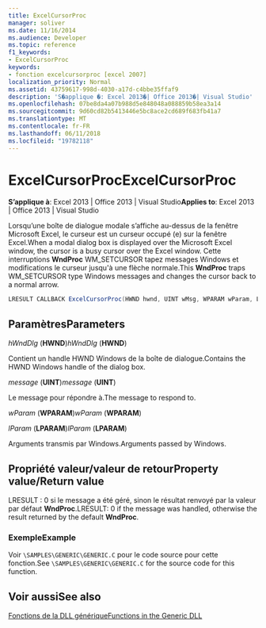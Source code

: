 ```yaml
---
title: ExcelCursorProc
manager: soliver
ms.date: 11/16/2014
ms.audience: Developer
ms.topic: reference
f1_keywords:
- ExcelCursorProc
keywords:
- fonction excelcursorproc [excel 2007]
localization_priority: Normal
ms.assetid: 43759617-998d-4030-a17d-c4bbe35ffaf9
description: 'S�applique �: Excel 2013�| Office 2013�| Visual Studio'
ms.openlocfilehash: 07be8da4a07b988d5e848048a088859b58ea3a14
ms.sourcegitcommit: 9d60cd82b5413446e5bc8ace2cd689f683fb41a7
ms.translationtype: MT
ms.contentlocale: fr-FR
ms.lasthandoff: 06/11/2018
ms.locfileid: "19782118"
---
```

# <a name="excelcursorproc"></a><span data-ttu-id="04bb5-104">ExcelCursorProc</span><span class="sxs-lookup"><span data-stu-id="04bb5-104">ExcelCursorProc</span></span>

 <span data-ttu-id="04bb5-105">**S’applique à**: Excel 2013 | Office 2013 | Visual Studio</span><span class="sxs-lookup"><span data-stu-id="04bb5-105">**Applies to**: Excel 2013 | Office 2013 | Visual Studio</span></span> 
  
<span data-ttu-id="04bb5-106">Lorsqu’une boîte de dialogue modale s’affiche au-dessus de la fenêtre Microsoft Excel, le curseur est un curseur occupé (e) sur la fenêtre Excel.</span><span class="sxs-lookup"><span data-stu-id="04bb5-106">When a modal dialog box is displayed over the Microsoft Excel window, the cursor is a busy cursor over the Excel window.</span></span> <span data-ttu-id="04bb5-107">Cette interruptions **WndProc** WM_SETCURSOR tapez messages Windows et modifications le curseur jusqu'à une flèche normale.</span><span class="sxs-lookup"><span data-stu-id="04bb5-107">This **WndProc** traps WM_SETCURSOR type Windows messages and changes the cursor back to a normal arrow.</span></span> 
  
```cs
LRESULT CALLBACK ExcelCursorProc(HWND hwnd, UINT wMsg, WPARAM wParam, LPARAM lParam);
```

## <a name="parameters"></a><span data-ttu-id="04bb5-108">Paramètres</span><span class="sxs-lookup"><span data-stu-id="04bb5-108">Parameters</span></span>

 <span data-ttu-id="04bb5-109">_hWndDlg_ (**HWND**)</span><span class="sxs-lookup"><span data-stu-id="04bb5-109">_hWndDlg_ (**HWND**)</span></span>
  
<span data-ttu-id="04bb5-110">Contient un handle HWND Windows de la boîte de dialogue.</span><span class="sxs-lookup"><span data-stu-id="04bb5-110">Contains the HWND Windows handle of the dialog box.</span></span>
  
 <span data-ttu-id="04bb5-111">_message_ (**UINT**)</span><span class="sxs-lookup"><span data-stu-id="04bb5-111">_message_ (**UINT**)</span></span>
  
<span data-ttu-id="04bb5-112">Le message pour répondre à.</span><span class="sxs-lookup"><span data-stu-id="04bb5-112">The message to respond to.</span></span>
  
 <span data-ttu-id="04bb5-113">_wParam_ (**WPARAM**)</span><span class="sxs-lookup"><span data-stu-id="04bb5-113">_wParam_ (**WPARAM**)</span></span>
  
 <span data-ttu-id="04bb5-114">_lParam_ (**LPARAM**)</span><span class="sxs-lookup"><span data-stu-id="04bb5-114">_lParam_ (**LPARAM**)</span></span>
  
<span data-ttu-id="04bb5-115">Arguments transmis par Windows.</span><span class="sxs-lookup"><span data-stu-id="04bb5-115">Arguments passed by Windows.</span></span>
  
## <a name="property-valuereturn-value"></a><span data-ttu-id="04bb5-116">Propriété valeur/valeur de retour</span><span class="sxs-lookup"><span data-stu-id="04bb5-116">Property value/Return value</span></span>

<span data-ttu-id="04bb5-117">LRESULT : 0 si le message a été géré, sinon le résultat renvoyé par la valeur par défaut **WndProc**.</span><span class="sxs-lookup"><span data-stu-id="04bb5-117">LRESULT: 0 if the message was handled, otherwise the result returned by the default **WndProc**.</span></span>
  
### <a name="example"></a><span data-ttu-id="04bb5-118">Exemple</span><span class="sxs-lookup"><span data-stu-id="04bb5-118">Example</span></span>

<span data-ttu-id="04bb5-119">Voir `\SAMPLES\GENERIC\GENERIC.C` pour le code source pour cette fonction.</span><span class="sxs-lookup"><span data-stu-id="04bb5-119">See  `\SAMPLES\GENERIC\GENERIC.C` for the source code for this function.</span></span> 
  
## <a name="see-also"></a><span data-ttu-id="04bb5-120">Voir aussi</span><span class="sxs-lookup"><span data-stu-id="04bb5-120">See also</span></span>



[<span data-ttu-id="04bb5-121">Fonctions de la DLL générique</span><span class="sxs-lookup"><span data-stu-id="04bb5-121">Functions in the Generic DLL</span></span>](functions-in-the-generic-dll.md)

